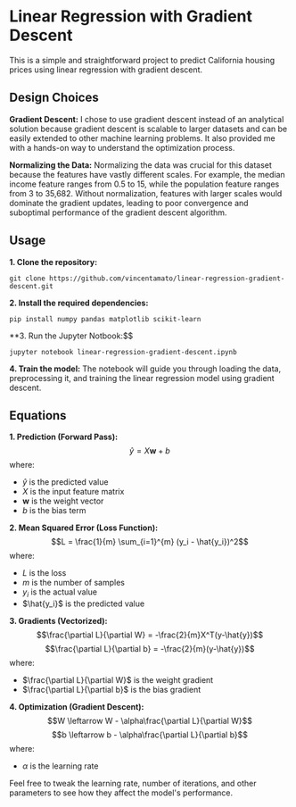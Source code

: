 # Linear Regression with Gradient Descent

This is a simple and straightforward project to predict California housing prices using linear regression with gradient descent.

## Design Choices
**Gradient Descent:** I chose to use gradient descent instead of an analytical solution because gradient descent is scalable to larger datasets and can be easily extended to other machine learning problems. It also provided me with a hands-on way to understand the optimization process. 

**Normalizing the Data:** Normalizing the data was crucial for this dataset because the features have vastly different scales. For example, the median income feature ranges from 0.5 to 15, while the population feature ranges from 3 to 35,682. Without normalization, features with larger scales would dominate the gradient updates, leading to poor convergence and suboptimal performance of the gradient descent algorithm.

## Usage
**1. Clone the repository:**
```
git clone https://github.com/vincentamato/linear-regression-gradient-descent.git
```

**2. Install the required dependencies:**
```
pip install numpy pandas matplotlib scikit-learn
```

**3. Run the Jupyter Notbook:$$
```
jupyter notebook linear-regression-gradient-descent.ipynb
```

**4. Train the model:**
The notebook will guide you through loading the data, preprocessing it, and training the linear regression model using gradient descent.

## Equations
**1. Prediction (Forward Pass):**
   $$\hat{y} = X\textbf{w} + b$$
   where:
   - $\hat{y}$ is the predicted value
   - $X$ is the input feature matrix
   - $\textbf{w}$ is the weight vector
   - $b$ is the bias term

**2. Mean Squared Error (Loss Function):**
   $$L = \frac{1}{m} \sum_{i=1}^{m} (y_i - \hat{y_i})^2$$
   where:
   - $L$ is the loss
   - $m$ is the number of samples
   - $y_i$ is the actual value
   - $\hat{y_i}$ is the predicted value

**3. Gradients (Vectorized):**
   $$\frac{\partial L}{\partial W} = -\frac{2}{m}X^T(y-\hat{y})$$
   $$\frac{\partial L}{\partial b} = -\frac{2}{m}(y-\hat{y})$$
   where:
   - $\frac{\partial L}{\partial W}$ is the weight gradient
   - $\frac{\partial L}{\partial b}$ is the bias gradient
  
**4. Optimization (Gradient Descent):**
   $$W \leftarrow W - \alpha\frac{\partial L}{\partial W}$$
   $$b \leftarrow b - \alpha\frac{\partial L}{\partial b}$$
   where:
   - $\alpha$ is the learning rate

Feel free to tweak the learning rate, number of iterations, and other parameters to see how they affect the model's performance.
